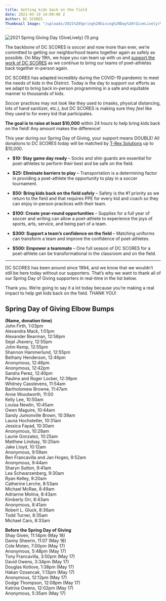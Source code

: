 ```yaml
---
title: Getting kids back on the field
date: 2021-05-19 14:09:00 Z
Author: DC SCORES
Thumbnail Image: "/uploads/2021%20Spring%20Giving%20Day%20(GiveLively)%20(1).png"
---
```


![2021 Spring Giving Day (GiveLively) (1).png](/uploads/2021%20Spring%20Giving%20Day%20(GiveLively)%20(1).png)

The backbone of DC SCORES is soccer and now more than ever, we’re committed to getting our neighborhood teams together again as safely as possible. On May 19th, we hope you can team up with us and [support the work of DC SCORES](https://bit.ly/DCSgive) as we continue to bring our teams of poet-athletes back together in-person again.





DC SCORES has adapted incredibly during the COVID-19 pandemic to meet the needs of kids in the District. Today is the day to support our efforts as we adapt to bring back in-person programming in a safe and equitable manner to thousands of kids.

Soccer practices may not *look* like they used to (masks, physical distancing, lots of hand sanitizer, etc.), but DC SCORES is making sure they *feel* like they used to for every kid that participates. 

**The goal is to raise at least $10,000** within 24 hours to help bring kids back on the field! Any amount makes the difference!

This year during our Spring Day of Giving, your support means DOUBLE! All donations to DC SCORES today will be matched by [T-Rex Solutions](https://www.trexsolutionsllc.com/) up to $10,000.

* **$10: Stay game day ready** – Socks and shin guards are essential for poet-athletes to perform their best and be safe on the field.

* **$25: Eliminate barriers to play** – Transportation is a determining factor in providing a poet-athlete the opportunity to play in a soccer tournament.

* **$50: Bring kids back on the field safely** – Safety is the #1 priority as we return to the field and that requires PPE for every kid and coach so they can enjoy in-person practices with their team.

* **$100: Create year-round opportunities** – Supplies for a full year of soccer and writing can allow a poet-athlete to experience the joys of sports, arts, service, and being part of a team.

* **$300: Support a team’s confidence on the field** – Matching uniforms can transform a team and improve the confidence of poet-athletes.

* **$500: Empower a teammate** – One full season of DC SCORES for a poet-athlete can be transformational in the classroom and on the field. 

---

DC SCORES has been around since 1994, and we know that we wouldn’t still be here today without our supporters. That’s why we want to thank all of our Spring Day of Giving supporters in real-time in the list below.

Thank you. We’re going to say it a lot today because you’re making a real impact to help get kids back on the field. THANK YOU!

## Spring Day of Giving Elbow Bumps

**(Name, donation time)** <br>
John Firth, 1:03pm <br>
Alexandra Mack, 1:01pm <br>
Alexander Bearman, 12:58pm <br>
Sejal Jhavery, 12:55pm <br>
John Kemp, 12:55pm <br>
Shannon Hammerlund, 12:55pm <br>
Bethany Henderson, 12:46pm <br>
Anonymous, 12:46pm <br>
Anonymous, 12:42pm <br>
Sandra Perez, 12:40pm <br>
Pauline and Roger Locker, 12:39pm <br>
Whitney Casstevens, 11:54am <br>
Bartholomew Browne, 11:47am <br>
Anne Woodworth, 11:00 <br>
Kelly Lee, 10:50am <br>
Louisa Newlin, 10:45am <br>
Owen Maguire, 10:44am <br>
Sandy Jumonville Brown, 10:39am <br>
Launa Hochstetler, 10:31am <br>
Jessica Fayad, 10:30am <br>
Anonymous, 10:28am <br>
Laurie Gonzalez, 10:25am <br>
Matthew Lindsay, 10:20am <br>
Jake Lloyd, 10:12am <br>
Anonymous, 9:59am <br>
Ben Francavilla and Jan Hoges, 9:52am <br>
Anonymous, 9:44am <br>
Sharyn Sutton, 9:41am <br>
Lea Schwarzenberg, 9:30am <br>
Ryan Kelley, 9:20am <br>
Catherine Lerche, 8:53am <br>
Michael McRae, 8:49am <br>
Adrianne Molina, 8:43am <br>
Kimberly Orr, 8:43am <br>
Anonymous, 8:41am <br>
Robert L. Gluck, 8:36am <br>
Todd Turner, 8:35am <br>
Michael Caro, 8:33am <br>

**Before the Spring Day of Giving** <br>
Shay Given, 11:14pm (May 18) <br>
Danny Sheerin, 11:07 (May 18) <br>
Cole Moten, 7:00pm (May 17) <br>
Anonymous, 5:48pm (May 17) <br>
Tony Francavilla, 3:50pm (May 17) <br>
David Owens, 3:34pm (May 17) <br>
Douglas Kotlove, 1:38pm (May 17) <br>
Hakan Ozsancak, 1:13pm (May 17) <br>
Anonymous, 12:12pm (May 17) <br>
Dodge Thompson, 12:08pm (May 17) <br>
Katrina	Owens, 12:02pm (May 17) <br>
Anonymous, 5:35am (May 17) <br>